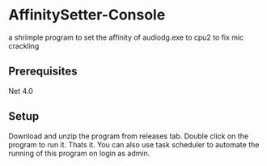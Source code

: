 # AffinitySetter-Console
 a shrimple program to set the affinity of audiodg.exe to cpu2 to fix mic crackling
## Prerequisites
Net 4.0
## Setup
Download and unzip the program from releases tab. Double click on the program to run it. Thats it. You can also use task scheduler to automate the running of this program on login as admin.